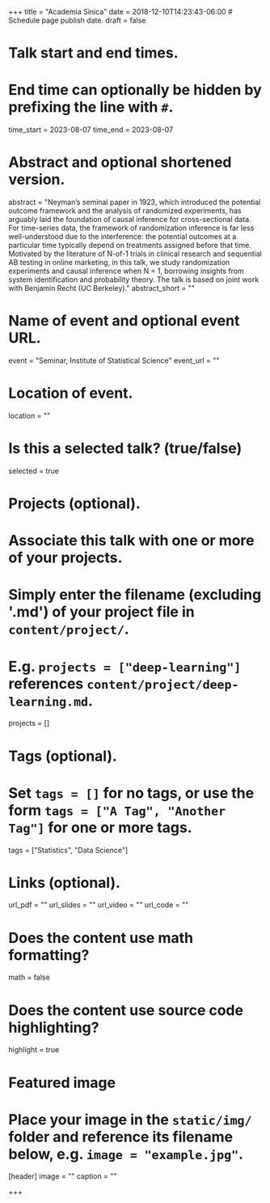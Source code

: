 +++
title = "Academia Sinica"
date = 2018-12-10T14:23:43-06:00  # Schedule page publish date.
draft = false

# Talk start and end times.
#   End time can optionally be hidden by prefixing the line with `#`.
time_start = 2023-08-07
time_end = 2023-08-07

# Abstract and optional shortened version.
abstract = "Neyman’s seminal paper in 1923, which introduced the potential outcome framework and the analysis of randomized experiments, has arguably laid the foundation of causal inference for cross-sectional data. For time-series data, the framework of randomization inference is far less well-understood due to the interference: the potential outcomes at a particular time typically depend on treatments assigned before that time. Motivated by the literature of N-of-1 trials in clinical research and sequential AB testing in online marketing, in this talk, we study randomization experiments and causal inference when N = 1, borrowing insights from system identification and probability theory. The talk is based on joint work with Benjamin Recht (UC Berkeley)."
abstract_short = ""

# Name of event and optional event URL.
event = "Seminar, Institute of Statistical Science"
event_url = ""

# Location of event.
location = ""

# Is this a selected talk? (true/false)
selected = true

# Projects (optional).
#   Associate this talk with one or more of your projects.
#   Simply enter the filename (excluding '.md') of your project file in `content/project/`.
#   E.g. `projects = ["deep-learning"]` references `content/project/deep-learning.md`.
projects = []

# Tags (optional).
#   Set `tags = []` for no tags, or use the form `tags = ["A Tag", "Another Tag"]` for one or more tags.
tags = ["Statistics", "Data Science"]

# Links (optional).
url_pdf = ""
url_slides = ""
url_video = ""
url_code = ""

# Does the content use math formatting?
math = false

# Does the content use source code highlighting?
highlight = true

# Featured image
# Place your image in the `static/img/` folder and reference its filename below, e.g. `image = "example.jpg"`.
[header]
image = ""
caption = ""

+++
